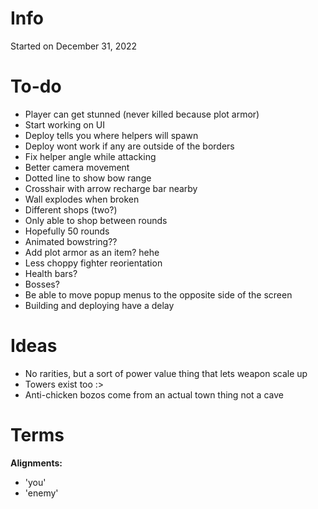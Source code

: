 # Info

Started on December 31, 2022  

# To-do

- Player can get stunned (never killed because plot armor)
- Start working on UI
- Deploy tells you where helpers will spawn
- Deploy wont work if any are outside of the borders
- Fix helper angle while attacking
- Better camera movement
- Dotted line to show bow range
- Crosshair with arrow recharge bar nearby
- Wall explodes when broken
- Different shops (two?)
- Only able to shop between rounds
- Hopefully 50 rounds
- Animated bowstring??
- Add plot armor as an item? hehe
- Less choppy fighter reorientation
- Health bars?
- Bosses?
- Be able to move popup menus to the opposite side of the screen
- Building and deploying have a delay

# Ideas

- No rarities, but a sort of power value thing that lets weapon scale up
- Towers exist too :>
- Anti-chicken bozos come from an actual town thing not a cave

# Terms

**Alignments:**

- 'you'
- 'enemy'
